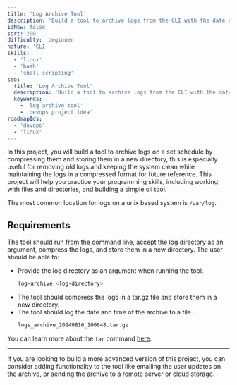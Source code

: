 ```yaml
---
title: 'Log Archive Tool'
description: 'Build a tool to archive logs from the CLI with the date and time.'
isNew: false
sort: 200
difficulty: 'beginner'
nature: 'CLI'
skills:
  - 'linux'
  - 'bash'
  - 'shell scripting'
seo:
  title: 'Log Archive Tool'
  description: 'Build a tool to archive logs from the CLI with the date and time.'
  keywords:
    - 'log archive tool'
    - 'devops project idea'
roadmapIds:
  - 'devops'
  - 'linux'
---
```


In this project, you will build a tool to archive logs on a set schedule by compressing them and storing them in a new directory, this is especially useful for removing old logs and keeping the system clean while maintaining the logs in a compressed format for future reference. This project will help you practice your programming skills, including working with files and directories, and building a simple cli tool.

The most common location for logs on a unix based system is `/var/log`.

## Requirements

The tool should run from the command line, accept the log directory as an argument, compress the logs, and store them in a new directory. The user should be able to:

- Provide the log directory as an argument when running the tool.
  ```bash
  log-archive <log-directory>
  ```
- The tool should compress the logs in a tar.gz file and store them in a new directory.
- The tool should log the date and time of the archive to a file.
  ```bash
  logs_archive_20240816_100648.tar.gz
  ```

You can learn more about the `tar` command [here](https://www.gnu.org/software/tar/manual/tar.html).

<hr />

If you are looking to build a more advanced version of this project, you can consider adding functionality to the tool like emailing the user updates on the archive, or sending the archive to a remote server or cloud storage.
